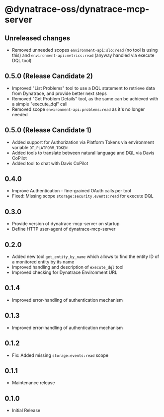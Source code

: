 # @dynatrace-oss/dynatrace-mcp-server

## Unreleased changes

- Removed unneeded scopes `environment-api:slo:read` (no tool is using this) and `environment-api:metrics:read` (anyway handled via execute DQL tool)

## 0.5.0 (Release Candidate 2)

- Improved "List Problems" tool to use a DQL statement to retrieve data from Dynatrace, and provide better next steps
- Removed "Get Problem Details" tool, as the same can be achieved with a simple "execute_dql" call
- Removed scope `environment-api:problems:read` as it's no longer needed

## 0.5.0 (Release Candidate 1)

- Added support for Authorization via Platform Tokens via environment variable `DT_PLATFORM_TOKEN`
- Added tools to translate between natural language and DQL via Davis CoPilot
- Added tool to chat with Davis CoPilot

## 0.4.0

- Improve Authentication - fine-grained OAuth calls per tool
- Fixed: Missing scope `storage:security.events:read` for execute DQL

## 0.3.0

- Provide version of dynatrace-mcp-server on startup
- Define HTTP user-agent of dynatrace-mcp-server

## 0.2.0

- Added new tool `get_entity_by_name` which allows to find the entity ID of a monitored entity by its name
- Improved handling and description of `execute_dql` tool
- Improved checking for Dynatrace Environment URL

## 0.1.4

- Improved error-handling of authentication mechanism

## 0.1.3

- Improved error-handling of authentication mechanism

## 0.1.2

- Fix: Added missing `storage:events:read` scope

## 0.1.1

- Maintenance release

## 0.1.0

- Initial Release
